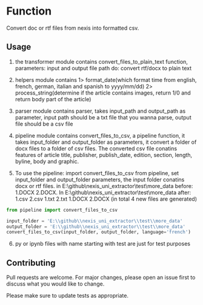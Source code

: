 # Function

Convert doc or rtf files from nexis into formatted csv.

## Usage

1. the transformer module contains convert_files_to_plain_text function,
parameters: input and output file path
do: convert rtf/docx to plain text

2. helpers module contains 1> format_date(which format time from english, french, german, italian and spanish to yyyy/mm/dd)
2> process_string(determine if the article contains images, return 1/0 and return body part of the article)

3. parser module contains parser, takes input_path and output_path as parameter, input path should be a txt file that you wanna parse, output file should be a csv file

4. pipeline module contains convert_files_to_csv, a pipeline function, it takes input_folder and output_folder as parameters, it convert a folder of docx files to a folder of csv files. The converted csv file conatins features of article title, publisher, publish_date, edition, section, length, byline, body and graphic.

5. To use the pipeline:
import convert_files_to_csv from pipeline, set input_folder and output_folder parameters, the input folder conatins docx or rtf files.
in E:\github\nexis_uni_extractor\test\more_data before:
1.DOCX
2.DOCX. 
In E:\github\nexis_uni_extractor\test\more_data after:
1.csv
2.csv
1.txt
2.txt
1.DOCX
2.DOCX
(in total 4 new files are generated)


```python
from pipeline import convert_files_to_csv

input_folder = 'E:\\github\\nexis_uni_extractor\\test\\more_data'
output_folder = 'E:\\github\\nexis_uni_extractor\\test\\more_data'
convert_files_to_csv(input_folder, output_folder, language='french')
```


6. py or ipynb files with name starting with test are just for test purposes

## Contributing

Pull requests are welcome. For major changes, please open an issue first
to discuss what you would like to change.

Please make sure to update tests as appropriate.

